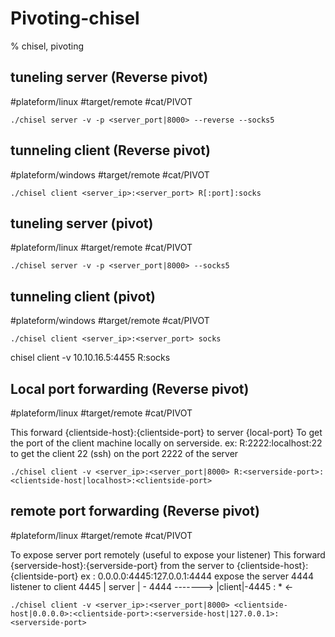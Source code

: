 # Pivoting-chisel

% chisel, pivoting

## tuneling server (Reverse pivot)
#plateform/linux  #target/remote  #cat/PIVOT 
```
./chisel server -v -p <server_port|8000> --reverse --socks5
```
		
## tunneling client (Reverse pivot)
#plateform/windows  #target/remote  #cat/PIVOT 
```
./chisel client <server_ip>:<server_port> R[:port]:socks
```

## tuneling server (pivot)
#plateform/linux  #target/remote  #cat/PIVOT 
```
./chisel server -v -p <server_port|8000> --socks5
```

## tunneling client (pivot)
#plateform/windows  #target/remote  #cat/PIVOT 
```
./chisel client <server_ip>:<server_port> socks
```
chisel client -v 10.10.16.5:4455 R:socks

## Local port forwarding (Reverse pivot) 
#plateform/linux  #target/remote  #cat/PIVOT 

This forward {clientside-host}:{clientside-port} to server {local-port}
To get the port of the client machine locally on serverside.
ex: R:2222:localhost:22 to get the client 22 (ssh) on the port 2222 of the server

```
./chisel client -v <server_ip>:<server_port|8000> R:<serverside-port>:<clientside-host|localhost>:<clientside-port>
```

## remote port forwarding (Reverse pivot) 
#plateform/linux  #target/remote  #cat/PIVOT 

To expose server port remotely (useful to expose your listener)
This forward {serverside-host}:{serverside-port} from the server to {clientside-host}:{clientside-port}
ex : 0.0.0.0:4445:127.0.0.1:4444 expose the server 4444 listener to client 4445
| server | - 4444 ------->  |client|-4445 : *   <-

```
./chisel client -v <server_ip>:<server_port|8000> <clientside-host|0.0.0.0>:<clientside-port>:<serverside-host|127.0.0.1>:<serverside-port>
```
